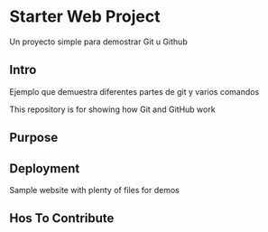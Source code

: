 # Starter Web Project

Un proyecto simple para demostrar Git u Github

## Intro

Ejemplo que demuestra diferentes partes de git y varios comandos

This repository is for showing how Git and GitHub work

## Purpose

## Deployment

Sample website with plenty of files for demos

## Hos To Contribute